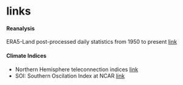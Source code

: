 # links

#### Reanalysis

ERA5-Land post-processed daily statistics from 1950 to present [link](https://cds.climate.copernicus.eu/datasets/derived-era5-land-daily-statistics?tab=overview)

#### Climate Indices

- Northern Hemisphere teleconnection indices [link](https://www.cpc.ncep.noaa.gov/data/teledoc/telecontents.shtml)
- SOI: Southern Oscilation Index at NCAR [link](https://climatedataguide.ucar.edu/climate-data/southern-oscillation-indices-signal-noise-and-tahitidarwin-slp-soi)
